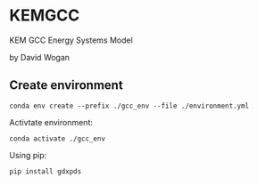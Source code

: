 # KEMGCC
KEM GCC Energy Systems Model

by David Wogan

## Create environment

`conda env create --prefix ./gcc_env --file ./environment.yml`

Activtate environment:

`conda activate ./gcc_env`

Using pip:

`pip install gdxpds`